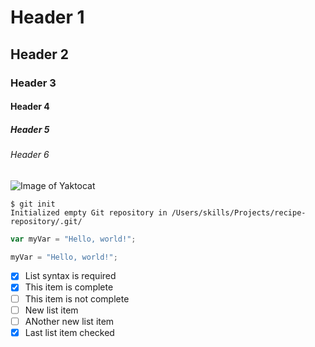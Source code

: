 # Header 1
## Header 2
### Header 3
#### Header 4
##### Header 5
###### Header 6


![Image of Yaktocat](https://octodex.github.com/images/yaktocat.png)



```
$ git init
Initialized empty Git repository in /Users/skills/Projects/recipe-repository/.git/
```

``` javascript
var myVar = "Hello, world!";
```

``` python
myVar = "Hello, world!";
```


- [x] List syntax is required
- [x] This item is complete
- [ ] This item is not complete
- [ ] New list item
- [ ] ANother new list item
- [x] Last list item checked
